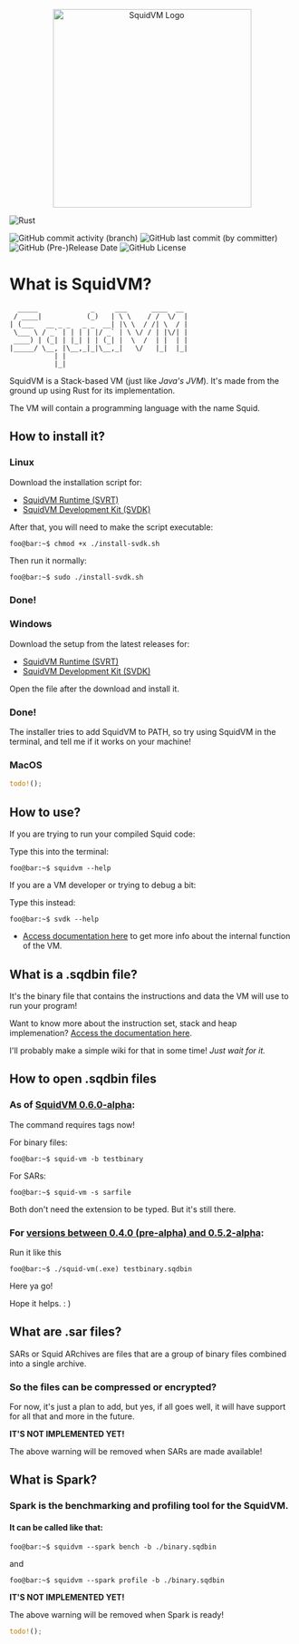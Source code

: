 <p align="center">
    <img src="https://d1drfx3idpovxr.cloudfront.net/squid-vm.svg" alt="SquidVM Logo" width="350px" />
</p>

![Rust](https://img.shields.io/badge/rust-%23000000.svg?style=for-the-badge&logo=rust&logoColor=white)

![GitHub commit activity (branch)](https://img.shields.io/github/commit-activity/t/Fragmenta-Company/SquidVM/production)
![GitHub last commit (by committer)](https://img.shields.io/github/last-commit/Fragmenta-Company/SquidVM)
![GitHub (Pre-)Release Date](https://img.shields.io/github/release-date-pre/Fragmenta-Company/SquidVM?label=last%20pre-release)
![GitHub License](https://img.shields.io/github/license/Fragmenta-Company/SquidVM)

# **What is SquidVM?**

```text
  _____             _     ___      ____  __ 
 / ____|           (_)   | \ \    / /  \/  |
| (___   __ _ _   _ _  __| |\ \  / /| \  / |
 \___ \ / _` | | | | |/ _` | \ \/ / | |\/| |
 ____) | (_| | |_| | | (_| |  \  /  | |  | |
|_____/ \__, |\__,_|_|\__,_|   \/   |_|  |_|
           | |                              
           |_|                              
```

SquidVM is a Stack-based VM (just like _Java's JVM_).
It's made from the ground up using Rust for its implementation.

The VM will contain a programming language with the name Squid.

## How to install it?

### Linux

Download the installation script for:
- [SquidVM Runtime (SVRT)](https://github.com/Fragmenta-Company/SquidVM/raw/production/install-scripts/install-squidvm.sh)
- [SquidVM Development Kit (SVDK)](https://github.com/Fragmenta-Company/SquidVM/raw/production/install-scripts/install-svdk.sh)

After that, you will need to make the script executable:

```shell
foo@bar:~$ chmod +x ./install-svdk.sh
```

Then run it normally:
```shell
foo@bar:~$ sudo ./install-svdk.sh
```

### Done!

### Windows

Download the setup from the latest releases for:
- [SquidVM Runtime (SVRT)](https://github.com/Fragmenta-Company/SquidVM/releases/latest/download/SVDK.Setup.exe)
- [SquidVM Development Kit (SVDK)](https://github.com/Fragmenta-Company/SquidVM/releases/latest/download/SquidVM.Setup.exe)

Open the file after the download and install it.
### Done!
The installer tries to add SquidVM to PATH, so try using SquidVM
in the terminal, and tell me if it works on your machine!

### MacOS

```rust
todo!();
```

## How to use?

If you are trying to run your compiled Squid code:

Type this into the terminal:
```shell
foo@bar:~$ squidvm --help
```
If you are a VM developer or trying to debug a bit:

Type this instead:
```shell
foo@bar:~$ svdk --help
```
- [Access documentation here](https://squidvmdocs.fragmenta.org/)
to get more info about the internal function of the VM.

## What is a .sqdbin file?

It's the binary file that contains the instructions and data the VM will 
use to run your program!

Want to know more about the instruction set, stack and heap implemenation?
[Access the documentation here](https://squidvmdocs.fragmenta.org/).

I'll probably make a simple wiki for that in some time! _Just wait for it._

## How to open .sqdbin files

### As of [SquidVM 0.6.0-alpha](https://github.com/Fragmenta-Company/SquidVM/releases/tag/V0.6.0-alpha):

The command requires tags now!

For binary files:
```shell
foo@bar:~$ squid-vm -b testbinary
```
For SARs:
```shell
foo@bar:~$ squid-vm -s sarfile
```

Both don't need the extension to be typed.
But it's still there.

### For [versions between 0.4.0 (pre-alpha) and 0.5.2-alpha](https://github.com/Fragmenta-Company/SquidVM/compare/V0.4.0...V0.6.0-alpha):

Run it like this
```shell
foo@bar:~$ ./squid-vm(.exe) testbinary.sqdbin
```

Here ya go!

Hope it helps. : )

## What are .sar files?
SARs or Squid ARchives are files that are a group of binary files combined
into a single archive.

### So the files can be compressed or encrypted?
For now, it's just a plan to add, but yes, if all goes well, it will have
support for all that and more in the future.

**IT'S NOT IMPLEMENTED YET!**

The above warning will be removed when SARs are made available!

## What is Spark?

### Spark is the benchmarking and profiling tool for the SquidVM.
#### It can be called like that:

```shell
foo@bar:~$ squidvm --spark bench -b ./binary.sqdbin
```
and
```shell
foo@bar:~$ squidvm --spark profile -b ./binary.sqdbin
```

**IT'S NOT IMPLEMENTED YET!**

The above warning will be removed when Spark is ready!

```rust
todo!();
```